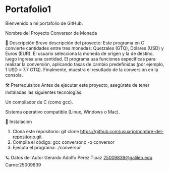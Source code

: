 # Portafolio1
Bienvenido a mi portafolio de GitHub.

Nombre del Proyecto
Conversor de Moneda

📌 Descripción
Breve descripción del proyecto: 
Este programa en C convierte cantidades entre tres monedas: Quetzales (GTQ), Dólares (USD) y Euros (EUR). El usuario selecciona la moneda de origen y la de destino, luego ingresa una cantidad. El programa usa funciones específicas para realizar la conversión, aplicando tasas de cambio predefinidas (por ejemplo, 1 USD = 7.7 GTQ). Finalmente, muestra el resultado de la conversión en la consola.



🛠️ Prerrequisitos
Antes de ejecutar este proyecto, asegúrate de tener instaladas las siguientes tecnologías:

Un compilador de C (como gcc).

Sistema operativo compatible (Linux, Windows o Mac).

🚩 Instalacion
1. Clona este repositorio:
   git clone https://github.com/usuario/nombre-del-repositorio.git
2. Compila el código:
   gcc conversor.c -o conversor
3. Ejecuta el programa:
   ./conversor

🪐 Datos del Autor
Gerardo Adolfo Perez Tipaz
25009839@galileo.edu
Carne:25009839

